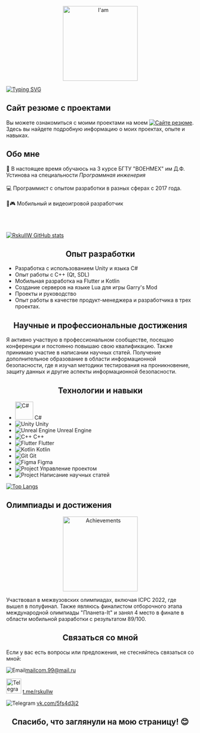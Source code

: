 <p align="center">

<img src="https://cdn.lowgif.com/small/db56ab77e338296a-.gif" alt="I'am" width="200px">

</p>


  [![Typing SVG](https://readme-typing-svg.herokuapp.com?color=%FFFFFF&lines=Привет+👋)](https://git.io/typing-svg)

<p align="center">

## Сайт резюме с проектами

</p>

Вы можете ознакомиться с моими проектами на моем [![Сайте резюме](https://img.shields.io/badge/%D0%A1%D0%B0%D0%B9%D1%82%D0%B5-%D1%80%D0%B5%D0%B7%D1%8E%D0%BC%D0%B5-brightgreen)](http://kovtun-anton-resume.tilda.ws/). Здесь вы найдете подробную информацию о моих проектах, опыте и навыках.

## Обо мне

📖 В настоящее время обучаюсь на 3 курсе БГТУ "ВОЕНМЕХ" им Д.Ф. Устинова на специальности <i> Программная инженерия</i> <br><br>
💻 Программист с опытом разработки в разных сферах с 2017 года. <br><br>
📱🎮 Мобильный и видеоигровой разработчик

<br><br> 

[![RskullW GitHub stats](https://github-readme-stats.vercel.app/api?username=rskullw)](https://github.com/anuraghazra/github-readme-stats)

<center>

## Опыт разработки

</center>


* Разработка с использованием Unity и языка C#
* Опыт работы с C++ (Qt, SDL)
* Мобильная разработка на Flutter и Kotlin
* Создание серверов на языке Lua для игры Garry's Mod
* Проекты и руководство
* Опыт работы в качестве продукт-менеджера и разработчика в трех проектах.

<center>

## Научные и профессиональные достижения

</center>

Я активно участвую в профессиональном сообществе, посещаю конференции и постоянно повышаю свою квалификацию. Также принимаю участие в написании научных статей. Получение дополнительное образование в области информационной безопасности, где я изучал методики тестирования на проникновение, защиту данных и другие аспекты информационной безопасности.

<center>

## Технологии и навыки

</center>

- <img src="https://cdn.jsdelivr.net/gh/devicons/devicon/icons/csharp/csharp-original.svg" alt="C#" width="48px"> C#
- <img src="https://img.icons8.com/color/48/000000/unity.png" alt="Unity"> Unity
- <img src="https://img.icons8.com/color/48/000000/unreal-engine.png" alt="Unreal Engine"> Unreal Engine
- <img src="https://img.icons8.com/color/48/000000/c-plus-plus-logo.png" alt="C++"> C++
- <img src="https://img.icons8.com/color/48/000000/flutter.png" alt="Flutter"> Flutter
- <img src="https://img.icons8.com/color/48/000000/kotlin.png" alt="Kotlin"> Kotlin
- <img src="https://img.icons8.com/color/48/000000/git.png" alt="Git"> Git
- <img src="https://img.icons8.com/color/48/000000/figma.png" alt="Figma"> Figma
- <img src="https://img.icons8.com/color/48/000000/portfolio.png" alt="Project"> Управление проектом
- <img src="https://img.icons8.com/color/48/000000/book.png" alt="Project"> Написание научных статей

[![Top Langs](https://github-readme-stats.vercel.app/api/top-langs/?username=rskullw&layout=compact)](https://github.com/anuraghazra/github-readme-stats)

## Олимпиады и достижения


<p align="center">

<img src="https://f.partnerkin.com/storage/files/file_1645016625_2.gif" alt="Achievements" width="200px">

</p>

Участвовал в межвузовских олимпиадах, включая ICPC 2022, где вышел в полуфинал.
Также являюсь финалистом отборочного этапа международной олимпиады "Планета-It" и занял 4 место в финале в области мобильной разработки с результатом 89/100.

<center>

## Связаться со мной

</center>

Если у вас есть вопросы или предложения, не стесняйтесь связаться со мной:

<img src="https://img.icons8.com/color/48/000000/email.png" alt="Email">mailcom.99@mail.ru

<img src="https://img.icons8.com/color/48/000000/telegram-app--v3.png" alt="Telegram" width="40px"> <a href="https://t.me/rskullw" target="_new">t.me/rskullw</a>

<img src="https://img.icons8.com/color/48/000000/vkontakte.png" alt="Telegram"> <a href="https://https://vk.com/5fs4d3j2" target="_new">vk.com/5fs4d3j2</a>

<center>

## Спасибо, что заглянули на мою страницу! 😊

</center>
